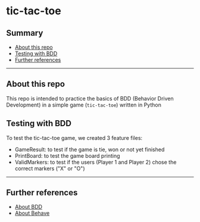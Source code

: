 # tic-tac-toe

## Summary
- [About this repo](#about-this-repo)
- [Testing with BDD](#testing-with-bdd)
- [Further references](#further-references)
___

## About this repo

This repo is intended to practice the basics of BDD (Behavior Driven Development) in a simple game (`tic-tac-toe`) written in Python

## Testing with BDD

To test the tic-tac-toe game, we created 3 feature files:
- GameResult: to test if the game is tie, won or not yet finished
- PrintBoard: to test the game board printing
- ValidMarkers: to test if the users (Player 1 and Player 2) chose the correct markers ("X" or "O")
___

## Further references

- [About BDD](https://cucumber.io/docs/bdd/)
- [About Behave](https://github.com/behave/behave)